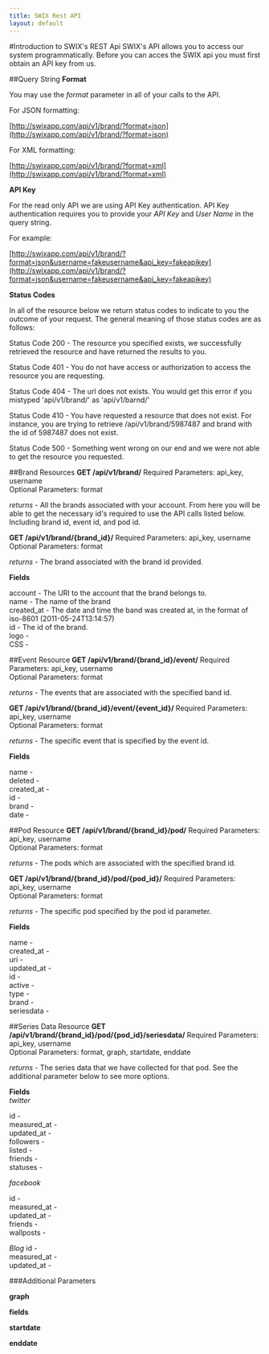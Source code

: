```yaml
---
title: SWIX Rest API
layout: default
---
```


#Introduction to SWIX's REST Api
SWIX's API allows you to access our system programmatically. Before you can acces the SWIX api you must first obtain an API key from us. 

##Query String
**Format**

You may use the *format* parameter in all of your calls to the API. 

For JSON formatting:

[http://swixapp.com/api/v1/brand/?format=json](http://swixapp.com/api/v1/brand/?format=json)

For XML formatting:

[http://swixapp.com/api/v1/brand/?format=xml](http://swixapp.com/api/v1/brand/?format=xml)

**API Key**

For the read only API we are using API Key authentication. API Key authentication requires you to provide your *API Key* and *User Name* in the query string. 

For example:

[http://swixapp.com/api/v1/brand/?format=json&username=fakeusername&api_key=fakeapikey](http://swixapp.com/api/v1/brand/?format=json&username=fakeusername&api_key=fakeapikey)

**Status Codes**

In all of the resource below we return status codes to indicate to you the outcome of your request. The general meaning of those status codes are as follows:

Status Code 200 - The resource you specified exists, we successfully retrieved the resource and have returned the results to you.

Status Code 401 - You do not have access or authorization to access the resource you are requesting.

Status Code 404 - The url does not exists. You would get this error if you mistyped 'api/v1/brand/' as 'api/v1/barnd/'

Status Code 410 - You have requested a resource that does not exist. For instance, you are trying to retrieve /api/v1/brand/5987487 and brand with the id of 5987487 does not exist.

Status Code 500 - Something went wrong on our end and we were not able to get the resource you requested.

##Brand Resources
**GET /api/v1/brand/**
Required Parameters: api_key, username<br/>
Optional Parameters: format

*returns* - All the brands associated with your account. From here you will be able to get the necessary id's required to use the API calls listed below. Including brand id, event id, and pod id.

**GET /api/v1/brand/{brand_id}/**
Required Parameters: api_key, username<br/>
Optional Parameters: format

*returns* - The brand associated with the brand id provided. 

**Fields**

account - The URI to the account that the brand belongs to.<br/>
name - The name of the brand<br/>
created_at - The date and time the band was created at, in the format of iso-8601 (2011-05-24T13:14:57)<br/>
id - The id of the brand.<br/>
logo - <br/>
CSS -  <br/>

##Event Resource
**GET /api/v1/brand/{brand_id}/event/**
Required Parameters: api_key, username<br/>
Optional Parameters: format

*returns* - The events that are associated with the specified band id.

**GET /api/v1/brand/{brand_id}/event/{event_id}/**
Required Parameters: api_key, username<br/>
Optional Parameters: format

*returns* - The specific event that is specified by the event id.

**Fields**

name - <br/>
deleted - <br/>
created_at - <br/>
id - <br/>
brand - <br/>
date - <br/>

##Pod Resource
**GET /api/v1/brand/{brand_id}/pod/**
Required Parameters: api_key, username<br/>
Optional Parameters: format

*returns* - The pods which are associated with the specified brand id.

**GET /api/v1/brand/{brand_id}/pod/{pod_id}/**
Required Parameters: api_key, username<br/>
Optional Parameters: format

*returns* - The specific pod specified by the pod id parameter. 

**Fields**

name - <br/>
created_at - <br/>
uri - <br/>
updated_at - <br/>
id - <br/>
active - <br/>
type - <br/>
brand - <br/>
seriesdata - <br/>

##Series Data Resource
**GET /api/v1/brand/{brand_id}/pod/{pod_id}/seriesdata/**
Required Parameters: api_key, username<br/>
Optional Parameters: format, graph, startdate, enddate

*returns* - The series data that we have collected for that pod. See the additional parameter below to see more options. 

**Fields**<br/>
*twitter*

id - <br/>
measured_at - <br/>
updated_at - <br/>
followers - <br/>
listed - <br/>
friends - <br/>
statuses - <br/>

*facebook*

id - <br/>
measured_at - <br/>
updated_at - <br/>
friends - <br/>
wallposts - <br/>

*Blog*
id - <br/>
measured_at - <br/>
updated_at - <br/>



###Additional Parameters

**graph**

**fields**

**startdate**

**enddate**
